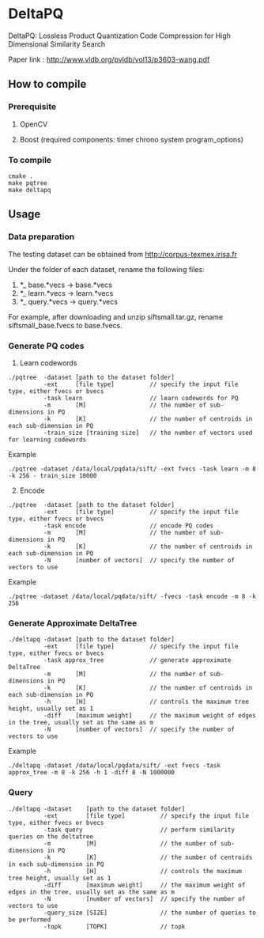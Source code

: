 # DeltaPQ
DeltaPQ: Lossless Product Quantization Code Compression for High Dimensional Similarity Search

Paper link : http://www.vldb.org/pvldb/vol13/p3603-wang.pdf

## How to compile

### Prerequisite

1. OpenCV

2. Boost (required components: timer chrono system program_options)

### To compile
```
cmake .
make pqtree
make deltapq
```
## Usage

### Data preparation
The testing dataset can be obtained from http://corpus-texmex.irisa.fr

Under the folder of each dataset, rename the following files:
1. *_ base.*vecs -> base.*vecs
2. *_ learn.*vecs -> learn.*vecs
3. *_ query.*vecs -> query.*vecs

For example, after downloading and unzip siftsmall.tar.gz, rename siftsmall_base.fvecs to base.fvecs.

### Generate PQ codes
1. Learn codewords
```
./pqtree  -dataset [path to the dataset folder] 
          -ext     [file type]          // specify the input file type, either fvecs or bvecs
          -task learn                   // learn codewords for PQ
          -m       [M]                  // the number of sub-dimensions in PQ
          -k       [K]                  // the number of centroids in each sub-dimension in PQ 
          -train_size [training size]   // the number of vectors used for learning codewords
```
Example
```
./pqtree -dataset /data/local/pqdata/sift/ -ext fvecs -task learn -m 8 -k 256 - train_size 10000
```
2. Encode
```
./pqtree  -dataset [path to the dataset folder] 
          -ext     [file type]          // specify the input file type, either fvecs or bvecs
          -task encode                  // encode PQ codes
          -m       [M]                  // the number of sub-dimensions in PQ
          -k       [K]                  // the number of centroids in each sub-dimension in PQ 
          -N       [number of vectors]  // specify the number of vectors to use
```
Example
```
./pqtree -dataset /data/local/pqdata/sift/ -fvecs -task encode -m 8 -k 256
```

### Generate Approximate DeltaTree
```
./deltapq -dataset [path to the dataset folder] 
          -ext     [file type]          // specify the input file type, either fvecs or bvecs 
          -task approx_tree             // generate approximate DeltaTree
          -m       [M]                  // the number of sub-dimensions in PQ
          -k       [K]                  // the number of centroids in each sub-dimension in PQ 
          -h       [H]                  // controls the maximum tree height, usually set as 1
          -diff    [maximum weight]     // the maximum weight of edges in the tree, usually set as the same as m
          -N       [number of vectors]  // specify the number of vectors to use
```
Example
```
./deltapq -dataset /data/local/pqdata/sift/ -ext fvecs -task approx_tree -m 8 -k 256 -h 1 -diff 8 -N 1000000
```

### Query
```
./deltapq -dataset    [path to the dataset folder] 
          -ext        [file type]          // specify the input file type, either fvecs or bvecs 
          -task query                      // perform similarity queries on the deltatree
          -m          [M]                  // the number of sub-dimensions in PQ
          -k          [K]                  // the number of centroids in each sub-dimension in PQ 
          -h          [H]                  // controls the maximum tree height, usually set as 1
          -diff       [maximum weight]     // the maximum weight of edges in the tree, usually set as the same as m
          -N          [number of vectors]  // specify the number of vectors to use
          -query_size [SIZE]               // the number of queries to be performed
          -topk       [TOPK]               // topk
```
